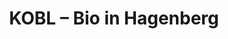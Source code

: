 ---
title: "KOBL – Bio in Hagenberg"
url: /hagenberg-im-muehlkreis/kobl-bio-in-hagenberg/
shop: Lebensmittel
---